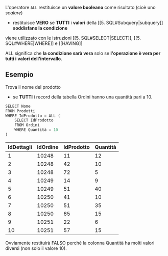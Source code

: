 L'operatore `ALL` restituisce un **valore booleano** come risultato (cioè uno *scalare*)
- restituisce **VERO** se **TUTTI** i **valori** della [[5. SQL#Subquery|subquery]] **soddisfano la condizione**

viene utilizzato con le istruzioni [[5. SQL#SELECT|SELECT]], [[5. SQL#WHERE|WHERE]] e [[HAVING]]

ALL significa che **la condizione sarà vera** solo se **l'operazione è vera per tutti i valori dell'intervallo**.

## Esempio
Trova il nome del prodotto 
- se **TUTTI** i record della tabella Ordini hanno una quantità pari a 10. 

```sql
SELECT Nome  
FROM Prodotti  
WHERE IdProdotto = ALL (
	SELECT IdProdotto  
	FROM Ordini  
	WHERE Quantità = 10
)
```

| IdDettagli | IdOrdine | IdProdotto | Quantità |
| ---------- | -------- | ---------- | -------- |
| 1          | 10248    | 11         | 12       |
| 2          | 10248    | 42         | 10       |
| 3          | 10248    | 72         | 5        |
| 4          | 10249    | 14         | 9        |
| 5          | 10249    | 51         | 40       |
| 6          | 10250    | 41         | 10       |
| 7          | 10250    | 51         | 35       |
| 8          | 10250    | 65         | 15       |
| 9          | 10251    | 22         | 6        |
| 10         | 10251    | 57         | 15       |

Ovviamente restituirà FALSO perché la colonna Quantità ha molti valori diversi (non solo il valore 10).
